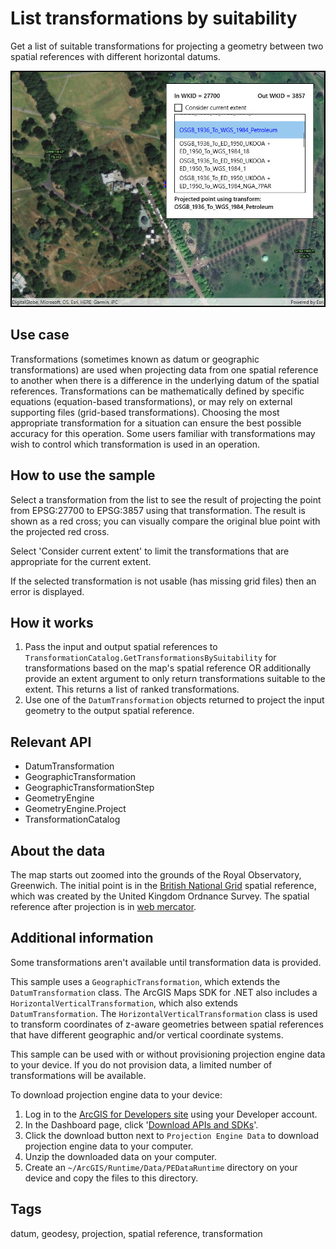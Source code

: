 # List transformations by suitability

Get a list of suitable transformations for projecting a geometry between two spatial references with different horizontal datums.

![Image of list transformations by suitability](ListTransformations.jpg)

## Use case

Transformations (sometimes known as datum or geographic transformations) are used when projecting data from one spatial reference to another when there is a difference in the underlying datum of the spatial references. Transformations can be mathematically defined by specific equations (equation-based transformations), or may rely on external supporting files (grid-based transformations). Choosing the most appropriate transformation for a situation can ensure the best possible accuracy for this operation. Some users familiar with transformations may wish to control which transformation is used in an operation.

## How to use the sample

Select a transformation from the list to see the result of projecting the point from EPSG:27700 to EPSG:3857 using that transformation. The result is shown as a red cross; you can visually compare the original blue point with the projected red cross.

Select 'Consider current extent' to limit the transformations that are appropriate for the current extent.

If the selected transformation is not usable (has missing grid files) then an error is displayed.

## How it works

1. Pass the input and output spatial references to `TransformationCatalog.GetTransformationsBySuitability` for transformations based on the map's spatial reference OR additionally provide an extent argument to only return transformations suitable to the extent. This returns a list of ranked transformations.
2. Use one of the `DatumTransformation` objects returned to project the input geometry to the output spatial reference.

## Relevant API

* DatumTransformation
* GeographicTransformation
* GeographicTransformationStep
* GeometryEngine
* GeometryEngine.Project
* TransformationCatalog

## About the data

The map starts out zoomed into the grounds of the Royal Observatory, Greenwich. The initial point is in the [British National Grid](https://epsg.io/27700) spatial reference, which was created by the United Kingdom Ordnance Survey. The spatial reference after projection is in [web mercator](https://epsg.io/3857).

## Additional information

Some transformations aren't available until transformation data is provided.

This sample uses a `GeographicTransformation`, which extends the `DatumTransformation` class. The ArcGIS Maps SDK for .NET also includes a `HorizontalVerticalTransformation`, which also extends `DatumTransformation`. The `HorizontalVerticalTransformation` class is used to transform coordinates of z-aware geometries between spatial references that have different geographic and/or vertical coordinate systems.

This sample can be used with or without provisioning projection engine data to your device. If you do not provision data, a limited number of transformations will be available.

To download projection engine data to your device:

1. Log in to the [ArcGIS for Developers site](https://developers.arcgis.com/sign-in/) using your Developer account.
2. In the Dashboard page, click '[Download APIs and SDKs](https://developers.arcgis.com/downloads/#pedata)'.
3. Click the download button next to `Projection Engine Data` to download projection engine data to your computer.
4. Unzip the downloaded data on your computer.
5. Create an `~/ArcGIS/Runtime/Data/PEDataRuntime` directory on your device and copy the files to this directory.

## Tags

datum, geodesy, projection, spatial reference, transformation
